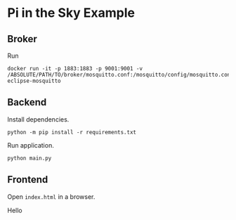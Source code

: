 # Pi in the Sky Example

## Broker

Run
```shell
docker run -it -p 1883:1883 -p 9001:9001 -v /ABSOLUTE/PATH/TO/broker/mosquitto.conf:/mosquitto/config/mosquitto.conf eclipse-mosquitto
```


## Backend

Install dependencies.
```shell
python -m pip install -r requirements.txt
```

Run application.
```shell
python main.py
```

## Frontend

Open `index.html` in a browser.


Hello